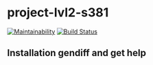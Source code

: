# project-lvl2-s381
[![Maintainability](https://api.codeclimate.com/v1/badges/d25e4a3ffef9ad0ea6e6/maintainability)](https://codeclimate.com/github/snsin/project-lvl2-s381/maintainability) [![Build Status](https://travis-ci.org/snsin/project-lvl2-s381.svg?branch=master)](https://travis-ci.org/snsin/project-lvl2-s381)

## Installation gendiff and get help
